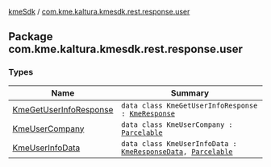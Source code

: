 [kmeSdk](../index.md) / [com.kme.kaltura.kmesdk.rest.response.user](./index.md)

## Package com.kme.kaltura.kmesdk.rest.response.user

### Types

| Name | Summary |
|---|---|
| [KmeGetUserInfoResponse](-kme-get-user-info-response/index.md) | `data class KmeGetUserInfoResponse : `[`KmeResponse`](../com.kme.kaltura.kmesdk.rest.response/-kme-response/index.md) |
| [KmeUserCompany](-kme-user-company/index.md) | `data class KmeUserCompany : `[`Parcelable`](https://developer.android.com/reference/android/os/Parcelable.html) |
| [KmeUserInfoData](-kme-user-info-data/index.md) | `data class KmeUserInfoData : `[`KmeResponseData`](../com.kme.kaltura.kmesdk.rest.response/-kme-response-data/index.md)`, `[`Parcelable`](https://developer.android.com/reference/android/os/Parcelable.html) |
